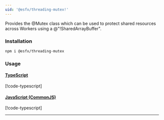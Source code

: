 ```yaml
---
uid: '@esfx/threading-mutex!'
---
```


Provides the @Mutex class which can be used to protect shared resources across Workers using a @"!SharedArrayBuffer".

### Installation

```sh
npm i @esfx/threading-mutex
```

### Usage

#### [TypeScript](#tab/ts)
[!code-typescript[](../examples/usage.ts)]
#### [JavaScript (CommonJS)](#tab/js)
[!code-typescript[](../examples/usage.js)]
***
